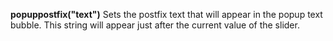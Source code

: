 **popuppostfix("text")** Sets the postfix text that will appear in the popup text bubble. This string will appear just after the current value of the slider.  